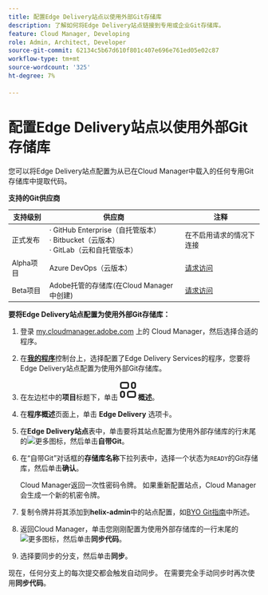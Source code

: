 ```yaml
---
title: 配置Edge Delivery站点以使用外部Git存储库
description: 了解如何将Edge Delivery站点链接到专用或企业Git存储库。
feature: Cloud Manager, Developing
role: Admin, Architect, Developer
source-git-commit: 62134c5b67d610f801c407e696e761ed05e02c87
workflow-type: tm+mt
source-wordcount: '325'
ht-degree: 7%

---
```



# 配置Edge Delivery站点以使用外部Git存储库

您可以将Edge Delivery站点配置为从已在Cloud Manager中载入的任何专用Git存储库中提取代码。

**支持的Git供应商**

| 支持级别 | 供应商 | 注释 |
| --- | --- | --- |
| 正式发布 | · GitHub Enterprise（自托管版本）<br>· Bitbucket（云版本）<br>· GitLab（云和自托管版本） | 在不启用请求的情况下连接 |
| Alpha项目 | Azure DevOps（云版本） | [请求访问](mailto:grp-cloudmanager_byog@adobe.com) |
| Beta项目 | Adobe托管的存储库(在Cloud Manager中创建) | [请求访问](mailto:grp-cloudmanager_byog@adobe.com) |

**要将Edge Delivery站点配置为使用外部Git存储库：**

1. 登录 [my.cloudmanager.adobe.com](https://my.cloudmanager.adobe.com/) 上的 Cloud Manager，然后选择合适的程序。
1. 在&#x200B;**[我的程序](/help/implementing/cloud-manager/navigation.md#my-programs)**&#x200B;控制台上，选择配置了Edge Delivery Services的程序，您要将Edge Delivery站点配置为使用外部Git存储库。
1. 在左边栏中的&#x200B;**项目**&#x200B;标题下，单击&#x200B;**![概述图标](/help/implementing/cloud-manager/edge-delivery/assets/overview.svg)概述**。
1. 在&#x200B;**程序概述**&#x200B;页面上，单击 **Edge Delivery** 选项卡。
1. 在&#x200B;**Edge Delivery站点**&#x200B;表中，单击要将其站点配置为使用外部存储库的行末尾的![更多图标](https://spectrum.adobe.com/static/icons/workflow_18/Smock_More_18_N.svg)，然后单击&#x200B;**自带Git**。
1. 在“自带Git”对话框的&#x200B;**存储库名称**&#x200B;下拉列表中，选择一个状态为`READY`的Git存储库，然后单击&#x200B;**确认**。

   Cloud Manager返回一次性密码令牌。 如果重新配置站点，Cloud Manager会生成一个新的机密令牌。

1. 复制令牌并将其添加到&#x200B;**helix-admin**&#x200B;中的站点配置，如[BYO Git指南](https://www.aem.live/developer/byo-git)中所述。
1. 返回Cloud Manager，单击您刚刚配置为使用外部存储库的一行末尾的![更多图标](https://spectrum.adobe.com/static/icons/workflow_18/Smock_More_18_N.svg)，然后单击&#x200B;**同步代码**。
1. 选择要同步的分支，然后单击&#x200B;**同步**。

现在，任何分支上的每次提交都会触发自动同步。 在需要完全手动同步时再次使用&#x200B;**同步代码**。
